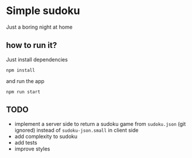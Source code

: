 # Simple sudoku

Just a boring night at home

## how to run it?
Just install dependencies

```npm install```

and run the app

```npm run start```

## TODO
- implement a server side to return a sudoku game from `sudoku.json` (git ignored) instead of `sudoku-json.small` in client side
- add complexity to sudoku
- add tests
- improve styles